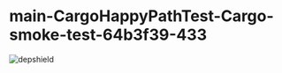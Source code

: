 # main-CargoHappyPathTest-Cargo-smoke-test-64b3f39-433

![depshield](https://depshield.sonatype.org/badges/depshield-prod/main-CargoHappyPathTest-Cargo-smoke-test-64b3f39-433/depshield.svg)
